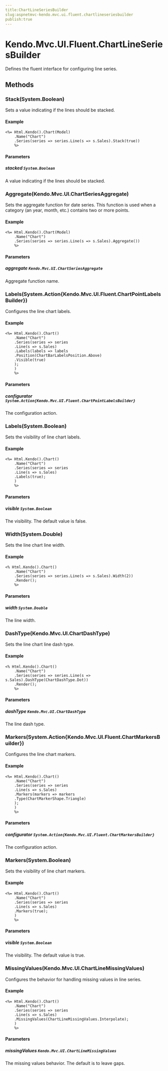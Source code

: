 ```yaml
---
title:ChartLineSeriesBuilder
slug:aspnetmvc-kendo.mvc.ui.fluent.chartlineseriesbuilder
publish:true
---
```


# Kendo.Mvc.UI.Fluent.ChartLineSeriesBuilder

Defines the fluent interface for configuring line series.

## Methods

### Stack(System.Boolean)
Sets a value indicating if the lines should be stacked.

#### Example
    <%= Html.Kendo().Chart(Model)
        .Name("Chart")
        .Series(series => series.Line(s => s.Sales).Stack(true))
        %>

#### Parameters

##### stacked `System.Boolean`
A value indicating if the lines should be stacked.

### Aggregate(Kendo.Mvc.UI.ChartSeriesAggregate)
Sets the aggregate function for date series.
            This function is used when a category (an year, month, etc.) contains two or more points.

#### Example
    <%= Html.Kendo().Chart(Model)
        .Name("Chart")
        .Series(series => series.Line(s => s.Sales).Aggregate())
        %>

#### Parameters

##### aggregate `Kendo.Mvc.UI.ChartSeriesAggregate`
Aggregate function name.

### Labels(System.Action{Kendo.Mvc.UI.Fluent.ChartPointLabelsBuilder})
Configures the line chart labels.

#### Example
    <%= Html.Kendo().Chart()
        .Name("Chart")
        .Series(series => series
        .Line(s => s.Sales)
        .Labels(labels => labels
        .Position(ChartBarLabelsPosition.Above)
        .Visible(true)
        );
        )
        %>

#### Parameters

##### configurator `System.Action{Kendo.Mvc.UI.Fluent.ChartPointLabelsBuilder}`
The configuration action.

### Labels(System.Boolean)
Sets the visibility of line chart labels.

#### Example
    <%= Html.Kendo().Chart()
        .Name("Chart")
        .Series(series => series
        .Line(s => s.Sales)
        .Labels(true);
        )
        %>

#### Parameters

##### visible `System.Boolean`
The visibility. The default value is false.

### Width(System.Double)
Sets the line chart line width.

#### Example
    <% Html.Kendo().Chart()
        .Name("Chart")
        .Series(series => series.Line(s => s.Sales).Width(2))
        .Render();
        %>

#### Parameters

##### width `System.Double`
The line width.

### DashType(Kendo.Mvc.UI.ChartDashType)
Sets the line chart line dash type.

#### Example
    <% Html.Kendo().Chart()
        .Name("Chart")
        .Series(series => series.Line(s => s.Sales).DashType(ChartDashType.Dot))
        .Render();
        %>

#### Parameters

##### dashType `Kendo.Mvc.UI.ChartDashType`
The line dash type.

### Markers(System.Action{Kendo.Mvc.UI.Fluent.ChartMarkersBuilder})
Configures the line chart markers.

#### Example
    <%= Html.Kendo().Chart()
        .Name("Chart")
        .Series(series => series
        .Line(s => s.Sales)
        .Markers(markers => markers
        .Type(ChartMarkerShape.Triangle)
        );
        )
        %>

#### Parameters

##### configurator `System.Action{Kendo.Mvc.UI.Fluent.ChartMarkersBuilder}`
The configuration action.

### Markers(System.Boolean)
Sets the visibility of line chart markers.

#### Example
    <%= Html.Kendo().Chart()
        .Name("Chart")
        .Series(series => series
        .Line(s => s.Sales)
        .Markers(true);
        )
        %>

#### Parameters

##### visible `System.Boolean`
The visibility. The default value is true.

### MissingValues(Kendo.Mvc.UI.ChartLineMissingValues)
Configures the behavior for handling missing values in line series.

#### Example
    <%= Html.Kendo().Chart()
        .Name("Chart")
        .Series(series => series
        .Line(s => s.Sales)
        .MissingValues(ChartLineMissingValues.Interpolate);
        )
        %>

#### Parameters

##### missingValues `Kendo.Mvc.UI.ChartLineMissingValues`
The missing values behavior. The default is to leave gaps.